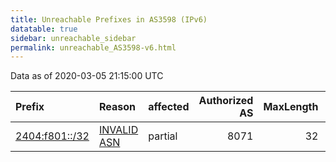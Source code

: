 ```yaml
---
title: Unreachable Prefixes in AS3598 (IPv6)
datatable: true
sidebar: unreachable_sidebar
permalink: unreachable_AS3598-v6.html
---
```


Data as of 2020-03-05 21:15:00 UTC


<div class="datatable-begin"></div>

| Prefix                                                 | Reason                                                                                               | affected   |   Authorized AS |   MaxLength | Anchor                                       |   unreachable /48s |
|:-------------------------------------------------------|:-----------------------------------------------------------------------------------------------------|:-----------|----------------:|------------:|:---------------------------------------------|-------------------:|
| [2404:f801::/32](https://stat.ripe.net/2404:f801::/32) | [INVALID ASN](https://rpki-validator.ripe.net/announcement-preview?asn=AS3598&prefix=2404:f801::/32) | partial    |            8071 |          32 | [APNIC](unreachable_APNIC_RPKI_Root-v6.html) |              65536 |

<div class="datatable-end"></div>